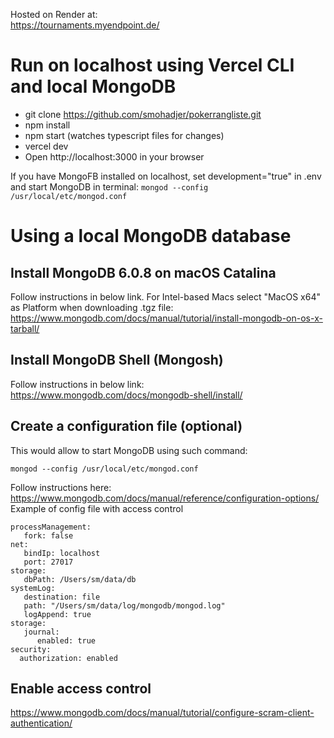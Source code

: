 Hosted on Render at:  
https://tournaments.myendpoint.de/

# Run on localhost using Vercel CLI and local MongoDB
- git clone https://github.com/smohadjer/pokerrangliste.git
- npm install
- npm start (watches typescript files for changes)
- vercel dev
- Open http://localhost:3000 in your browser

If you have MongoFB installed on localhost, set development="true" in .env and start MongoDB in terminal: `mongod --config /usr/local/etc/mongod.conf`

# Using a local MongoDB database
## Install MongoDB 6.0.8 on macOS Catalina
Follow instructions in below link. For Intel-based Macs select "MacOS x64" as Platform when downloading .tgz file: https://www.mongodb.com/docs/manual/tutorial/install-mongodb-on-os-x-tarball/
## Install MongoDB Shell (Mongosh)
Follow instructions in below link:
https://www.mongodb.com/docs/mongodb-shell/install/
## Create a configuration file (optional)
This would allow to start MongoDB using such command:
````
mongod --config /usr/local/etc/mongod.conf
````
Follow instructions here:
https://www.mongodb.com/docs/manual/reference/configuration-options/
Example of config file with access control
````
processManagement:
   fork: false
net:
   bindIp: localhost
   port: 27017
storage:
   dbPath: /Users/sm/data/db
systemLog:
   destination: file
   path: "/Users/sm/data/log/mongodb/mongod.log"
   logAppend: true
storage:
   journal:
      enabled: true
security:
  authorization: enabled
````
## Enable access control
https://www.mongodb.com/docs/manual/tutorial/configure-scram-client-authentication/


